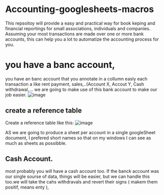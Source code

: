 # Accounting-googlesheets-macros
This repsoitoy will provide a easy and practical way for book keping and financial reportings for small associations, individuals and companies. 
Assuming your most transactions are made over one or more bank accounts, this can help you a lot to automatize the accounting process for you.

# you have a banc account, 
you have an banc account that you annotate in a collumn easly each transaction a like rent payment, sales,..(Account X, Accout Y, Cash withdrawal,...
we are going to make use of this bank account to make our job easier. 
![image](https://github.com/user-attachments/assets/a60e6da1-4f49-4489-9d4d-fc4490ebdb8e)


## create a reference table
Create a reference table like this:
![image](https://github.com/user-attachments/assets/8a658af2-3159-4f94-ba44-d30e135d44ec)

 AS we are going to produce a sheet per account in a single googleSheet document, I prefered short names so that on my windows I can see as much as sheets as possibble. 

## Cash Account. 
most probably you will have a cash account too. If the banck account was our single sourse of data, things will be easier, but we can handle this too.we will take the cahs withdravals and revert their signs ( makem them positif, means enty ), 
